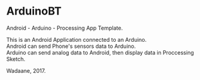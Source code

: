 # ArduinoBT
Android - Arduino - Processing App Template.

This is an Android Application connected to an Arduino.  
Android can send Phone's sensors data to Arduino.  
Arduino can send analog data to Android, then display data in Proccessing Sketch.  
  
    
Wadaane, 2017.
